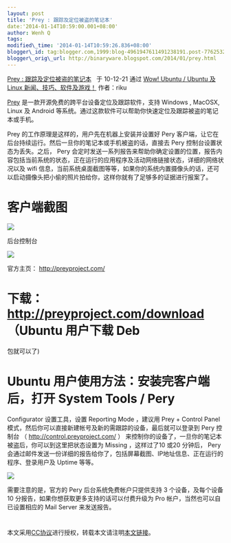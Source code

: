 ```yaml
--- 
layout: post 
title: 'Prey : 跟踪及定位被盗的笔记本' 
date:'2014-01-14T10:59:00.001+08:00' 
author: Wenh Q
tags:
modified\_time: '2014-01-14T10:59:26.836+08:00' 
blogger\_id: tag:blogger.com,1999:blog-4961947611491238191.post-7762532550944937214
blogger\_orig\_url: http://binaryware.blogspot.com/2014/01/prey.html
---
```

[Prey : 跟踪及定位被盗的笔记本](http://wowubuntu.com/prey.html)   于
10-12-21 通过 [Wow! Ubuntu / Ubuntu 及 Linux
新闻、技巧、软件及游戏！](http://wowubuntu.com/) 作者：riku



[Prey](http://wowubuntu.com/prey.html)
是一款开源免费的跨平台设备定位及跟踪软件，支持 Windows , MacOSX, Linux
及 Android
等系统。通过这款软件可以帮助你快速定位及跟踪被盗的笔记本或手机。



Prey 的工作原理是这样的，用户先在机器上安装并设置好 Pery
客户端，让它在后台持续运行。然后一旦你的笔记本或手机被盗的话，直接去
Pery 控制台设置状态为丢失。之后， Pery
会定时发送一系列报告来帮助你确定设置的位置，报告内容包括当前系统的状态，正在运行的应用程序及活动网络链接状态，详细的网络状况以及
wifi
信息，当前系统桌面截图等等，如果你的系统内置摄像头的话，还可以启动摄像头把小偷的照片拍给你，这样你就有了足够多的证据进行报案了。




# 客户端截图



![](https://images-blogger-opensocial.googleusercontent.com/gadgets/proxy?url=http%3A%2F%2Fwowubuntu.com%2Fwp-content%2Fuploads%2F2010%2F12%2F101222_Prey-Configurator-v0.5_05.png&container=blogger&gadget=a&rewriteMime=image%2F*)







后台控制台



![](https://images-blogger-opensocial.googleusercontent.com/gadgets/proxy?url=http%3A%2F%2Fwowubuntu.com%2Fwp-content%2Fuploads%2F2010%2F12%2F101222_Selection_07.png&container=blogger&gadget=a&rewriteMime=image%2F*)



官方主页： <http://preyproject.com/>




# 下载：<http://preyproject.com/download>（Ubuntu 用户下载 Deb
包就可以了)




# Ubuntu 用户使用方法：安装完客户端后，打开 System Tools / Pery
Configurator 设置工具，设置 Reporting Mode ，建议用 Prey + Control Panel
模式，然后你可以直接新建帐号及新的需跟踪的设备，最后就可以登录到 Pery
控制台 （ <http://control.preyproject.com/> ）
来控制你的设备了，一旦你的笔记本被盗后，你可以到这里把状态设置为 Missing
，这样过了10 或20 分钟后， Pery
会通过邮件发送一份详细的报告给你了，包括屏幕截图、IP地址信息、正在运行的程序、登录用户及
Uptime 等等。



![](https://images-blogger-opensocial.googleusercontent.com/gadgets/proxy?url=http%3A%2F%2Fwowubuntu.com%2Fwp-content%2Fuploads%2F2010%2F12%2F101222_Selection_06.png&container=blogger&gadget=a&rewriteMime=image%2F*)



需要注意的是，官方的 Pery 后台系统免费帐户只提供支持 3
个设备，及每个设备 10 分报告，如果你想获取更多支持的话可以付费升级为 Pro
帐户，当然也可以自已设置相应的 Mail Server 来发送报告。




#
本文采用[CC协议](http://creativecommons.org/licenses/by/2.5/cn/)进行授权，转载本文请注明[本文链接](http://wowubuntu.com/prey.html)。
